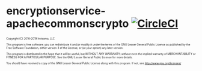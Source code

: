 # encryptionservice-apachecommonscrypto [![CircleCI](https://circleci.com/gh/irotsoma/encryptionservice-apachecommonscrypto/tree/master.svg?style=svg)](https://circleci.com/gh/irotsoma/encryptionservice-apachecommonscrypto/tree/master)


<span style="font-size: .5em;">
Copyright (C) 2016-2019  Irotsoma, LLC

This program is free software: you can redistribute it and/or modify
it under the terms of the GNU Lesser General Public License as published by
the Free Software Foundation, either version 3 of the License, or
(at your option) any later version.

This program is distributed in the hope that it will be useful,
but WITHOUT ANY WARRANTY; without even the implied warranty of
MERCHANTABILITY or FITNESS FOR A PARTICULAR PURPOSE.  See the
GNU Lesser General Public License for more details.

You should have received a copy of the GNU Lesser General Public License
along with this program.  If not, see <http://www.gnu.org/licenses/>
</span>
